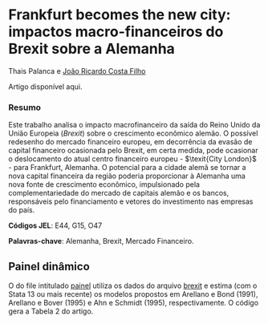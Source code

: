 # Frankfurt becomes the new city: impactos macro-financeiros do Brexit sobre a Alemanha

Thais Palanca e [João Ricardo Costa Filho](https://sites.google.com/site/joaoricardocostafilho)

Artigo disponível aqui.

### Resumo

Este trabalho analisa o impacto macrofinanceiro da saída do Reino Unido da União Europeia (*Brexit*) sobre o crescimento econômico alemão. O possível redesenho do mercado financeiro europeu, em decorrência da evasão de capital financeiro ocasionada pelo Brexit, em certa medida, pode ocasionar o deslocamento do atual centro financeiro europeu - $\texit{City London}$ - para Frankfurt, Alemanha. O potencial para a cidade alemã se tornar a nova capital financeira da região poderia proporcionar à Alemanha uma nova fonte de crescimento econômico, impulsionado pela complementariedade do mercado de capitais alemão e os bancos, responsáveis pelo financiamento e vetores do investimento nas empresas do país.

$\textbf{Códigos JEL}$: E44, G15, O47

$\textbf{Palavras-chave}$: Alemanha, Brexit, Mercado Financeiro.

## Painel dinâmico

O do file intitulado [painel](painel.do) utiliza os dados do arquivo [brexit](brexit.dta) e estima (com o Stata 13 ou mais recente) os modelos propostos em 
Arellano e Bond (1991), Arellano e Bover (1995) e Ahn e Schmidt (1995), respectivamente. O código gera a Tabela 2 do artigo.



